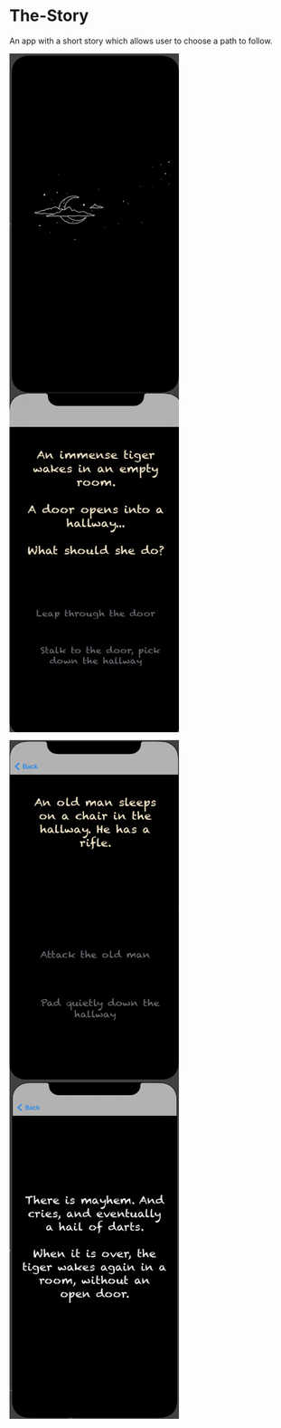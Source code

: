 # The-Story

An app with a short story which allows user to choose a path to follow.


<img src="https://github.com/elina-mns/The-Story/blob/master/TheStory/Assets.xcassets/1.png"
width=300, height=600,
align="left"/>

<img src="https://github.com/elina-mns/The-Story/blob/master/TheStory/Assets.xcassets/2.png"
width=300, height=600,
align="center"/>

<img src="https://github.com/elina-mns/The-Story/blob/master/TheStory/Assets.xcassets/3.png"
width=300, height=600,
align="left"/>

<img src="https://github.com/elina-mns/The-Story/blob/master/TheStory/Assets.xcassets/4.png"
width=300, height=600,
align="center"/>
